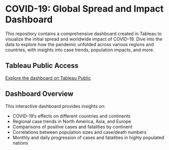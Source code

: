 # COVID-19: Global Spread and Impact Dashboard
This repository contains a comprehensive dashboard created in Tableau to visualize the initial spread and worldwide impact of COVID-19. Dive into the data to explore how the pandemic unfolded across various regions and countries, with insights into case trends, population impacts, and more.

## Tableau Public Access
[Explore the dashboard on Tableau Public](https://public.tableau.com/views/2502026873_FinalExam/COVID19Analysisin2020?:language=en-GB&:sid=&:redirect=auth&:display_count=n&:origin=viz_share_link)

## Dashboard Overview
This interactive dashboard provides insights on:
- COVID-19’s effects on different countries and continents
- Regional case trends in North America, Asia, and Europe
- Comparisons of positive cases and fatalities by continent
- Correlations between population sizes and case/death numbers
- Monthly and daily progression of cases and fatalities in highly populated nations
